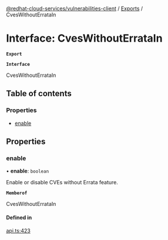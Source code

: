 [@redhat-cloud-services/vulnerabilities-client](../README.md) / [Exports](../modules.md) / CvesWithoutErrataIn

# Interface: CvesWithoutErrataIn

**`Export`**

**`Interface`**

CvesWithoutErrataIn

## Table of contents

### Properties

- [enable](CvesWithoutErrataIn.md#enable)

## Properties

### enable

• **enable**: `boolean`

Enable or disable CVEs without Errata feature.

**`Memberof`**

CvesWithoutErrataIn

#### Defined in

[api.ts:423](https://github.com/RedHatInsights/javascript-clients/blob/master/packages/vulnerabilities/git-api/api.ts#L423)
